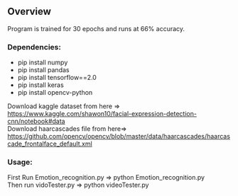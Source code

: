 ## Overview
Program is trained for 30 epochs and runs at 66% accuracy.

### Dependencies:
* pip install numpy
* pip install pandas
* pip install tensorflow==2.0
* pip install keras
* pip install opencv-python

Download kaggle dataset from here => https://www.kaggle.com/shawon10/facial-expression-detection-cnn/notebook#data </br>
Download haarcascades file from here=> https://github.com/opencv/opencv/blob/master/data/haarcascades/haarcascade_frontalface_default.xml

### Usage:
First Run Emotion_recognition.py => python Emotion_recognition.py</br>
Then run vidoTester.py => python videoTester.py 



